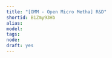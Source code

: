 ```yaml
---
title: "[OMM - Open Micro Metha] R&D"
shortid: B1Zmy93Hb
alias: 
model: 
tags: 
node: 
draft: yes
--- 
```

 